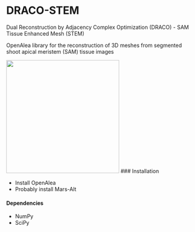 # DRACO-STEM

Dual Reconstruction by Adjacency Complex Optimization (DRACO) - SAM Tissue Enhanced Mesh (STEM)

OpenAlea library for the reconstruction of 3D meshes from segmented shoot apical meristem (SAM) tissue images

<img src="https://github.com/gcerutti/draco-stem/blob/master/draco_stem/logo.png" width="300">
### Installation

 * Install OpenAlea
 * Probably install Mars-Alt

#### Dependencies

 * NumPy
 * SciPy
